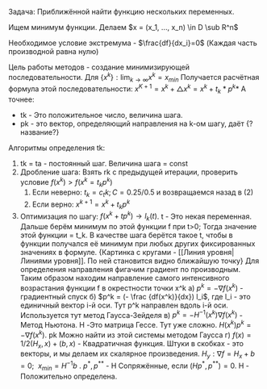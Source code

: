 Задача: Приближённой найти функцию нескольких переменных.

Ищем минимум функции. Делаем $x = (x_1, ..., x_n) \in D \sub R^n$

Необходимое условие экстремума - $\frac{df}{dx_i}=0$ (Каждая часть производной равна нулю)

Цель работы методов - создание минимизирующей последовательности.
Для $\{x^k\} : \lim_{k \to \infty} x^k = x_{min}$
Получается расчётная формула этой последовательности:
$x^{K+1} = x^k + \triangle x^k = x^k + t_k * p^k*$
А точнее:
- tk - Это положительное число, величина шага.
- pk - это вектор, определяющий направления на k-ом шагу, даёт {?название?}

Алгоритмы определения tk:
1) tk = ta - постоянный шаг. Величина шага = const
2) Дробление шага: Взять rk с предыдущей итерации, проверить условие $f(x^k) > f(x^k = t_k p^k)$ 
	1) Если неверно: $t_k = c_tk; C = 0.25 / 0.5$ и возвращаемся назад в (2)
	2) Если верно: $x^{k+1} = x^k + t_k p^k$
3) Оптимизация по шагу: $f(x^k + tp^k) \to l_k(t)$. t - Это некая переменная.
	Дальше берём минимум по этой функции f при t>0; Тогда значение этой функции = t_k.
	В качестве шага берётся такое t, чтобы в функции получался её минимум при любых других фиксированных значениях в формуле.
	{Картинка с кругами - [[Линия уровня|Линиями уровня]]. По ней становится видно ближайшую точку}
	Для определения направления фигачим градиент по производным. Таким образом находим направление самого интенсивного возрастания функции f в окрестности точки x^k
	а) $p^k = - \nabla f(x^k)$ - градиентный спуск
	б) $p^k = (- \frac {df(x^k)}{dx}) l_i$, где l_i - это единичный вектор i-й оси. Тут p^k направлен вдоль i-й оси. Используется тут метод Гаусса-Зейделя
	в) $p^k = - H^{-1}(x^k) \nabla f(x^k)$ - Метод Ньютона. H -Это матрица Гессе.
		Тут уже сложно.
		$H(x^k) p^k = - \nabla f(x^k)$. pk Можно найти из этой системы методом Гаусса
	г) $f(x) = 1/2 (H_x, x) + (b,x)$ - Квадратичная функция. Штуки в скобках - это векторы, и мы делаем их скалярное произведения.
		$H_y : \nabla f = H_x + b = 0; ~~ x_{min} = H^{-1} b$ . $p^*, p^{**}$ - H Сопряжённые, если $(H p^{*}, p^{**})=0$. H - Положительно определена.
